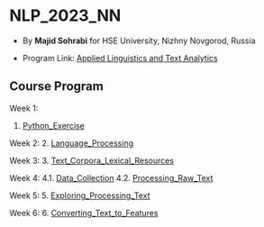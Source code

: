 # NLP_2023_NN

- By **Majid Sohrabi** for HSE University, Nizhny Novgorod, Russia

- Program Link: [Applied Linguistics and Text Analytics](https://nnov.hse.ru/en/ma/appling/)

## Course Program

Week 1:
  1. [Python_Exercise](Week_1/Python_Exercise.ipynb)

Week 2:
  2. [Language_Processing](Week_2/Week02_language_processing_(NN).ipynb)

Week 3:
  3. [Text_Corpora_Lexical_Resources](Week_3/Week_3_Corpora_Lexical_Resources.ipynb)

Week 4:
  4.1. [Data_Collection](Week_4/Week_4.1_Data_Collection.ipynb)
  4.2. [Processing_Raw_Text](Week_4/Week_4.2_Processing_Raw_Text.ipynb)

Week 5:
  5. [Exploring_Processing_Text](Week_5/Week_5_Exploring_Processing_Text.ipynb)

Week 6:
  6. [Converting_Text_to_Features](Week_6/Week_6_Converting_Text_to_Features.ipynb)
